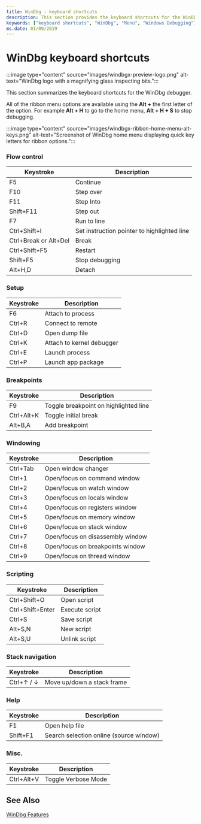```yaml
---
title: WinDbg - keyboard shortcuts
description: This section provides the keyboard shortcuts for the WinDbg debugger.
keywords: ["keyboard shortcuts", "WinDbg", "Menu", "Windows Debugging"]
ms.date: 01/09/2019
---
```


# WinDbg keyboard shortcuts

:::image type="content" source="images/windbgx-preview-logo.png" alt-text="WinDbg logo with a magnifying glass inspecting bits.":::

This section summarizes the keyboard shortcuts for the  WinDbg debugger.

All of the ribbon menu options are available using the **Alt +** the first letter of the option. For example **Alt + H** to go to the home menu, **Alt + H + S** to stop debugging.

:::image type="content" source="images/windbgx-ribbon-home-menu-alt-keys.png" alt-text="Screenshot of WinDbg home menu displaying quick key letters for ribbon options.":::

### Flow control

| Keystroke     | Description             |
| ------------- |-------------------------|
 F5 | Continue
F10     | Step over
F11     | Step Into
Shift+F11   |   Step out
F7      | Run to line
Ctrl+Shift+I    |   Set instruction pointer to highlighted line
Ctrl+Break or Alt+Del   |   Break
Ctrl+Shift+F5   |   Restart
Shift+F5    |   Stop debugging
Alt+H,D     | Detach

### Setup

| Keystroke     | Description             |
| ------------- |-------------------------|
F6      |   Attach to process
Ctrl+R      |       Connect to remote
Ctrl+D      |       Open dump file
Ctrl+K      |       Attach to kernel debugger
Ctrl+E      |       Launch process
Ctrl+P      |       Launch app package

### Breakpoints

| Keystroke     | Description             |
| ------------- |-------------------------|  
F9          |  Toggle breakpoint on highlighted line
Ctrl+Alt+K      |   Toggle initial break
Alt+B,A         |  Add breakpoint

### Windowing

| Keystroke     | Description             |
| ------------- |-------------------------|
Ctrl+Tab        |       Open window changer
Ctrl+1      |       Open/focus on command window
Ctrl+2      |       Open/focus on watch window
Ctrl+3      |       Open/focus on locals window
Ctrl+4      |       Open/focus on registers window
Ctrl+5      |       Open/focus on memory window
Ctrl+6      |       Open/focus on stack window
Ctrl+7      |       Open/focus on disassembly window
Ctrl+8      |       Open/focus on breakpoints window
Ctrl+9      |       Open/focus on thread window

### Scripting

| Keystroke      | Description             |
| -------------- |-------------------------|
Ctrl+Shift+O     |      Open script
Ctrl+Shift+Enter |      Execute script
Ctrl+S           |      Save script
Alt+S,N          |      New script
Alt+S,U          |      Unlink script

### Stack navigation

| Keystroke     | Description             |
| ------------- |-------------------------|
Ctrl+↑ / ↓      |   Move up/down a stack frame

### Help

| Keystroke     | Description             |
| ------------- |-------------------------|
F1              |       Open help file
Shift+F1        |       Search selection online (source window)

### Misc.  

| Keystroke     | Description             |
| ------------- |-------------------------|
Ctrl+Alt+V      |       Toggle Verbose Mode

## See Also

[WinDbg Features](../debugger/debugging-using-windbg-preview.md)
